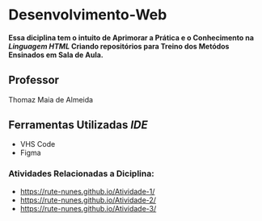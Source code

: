 # Desenvolvimento-Web
#### Essa diciplina tem o intuito de Aprimorar a Prática e o Conhecimento na *Linguagem HTML* Criando repositórios para Treino dos Metódos Ensinados em Sala de Aula.

## Professor
Thomaz Maia de Almeida
## Ferramentas Utilizadas *IDE*
* VHS Code
* Figma
### Atividades Relacionadas a Diciplina:
* https://rute-nunes.github.io/Atividade-1/
* https://rute-nunes.github.io/Atividade-2/
* https://rute-nunes.github.io/Atividade-3/
